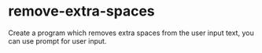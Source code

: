 # remove-extra-spaces
Create a program which removes extra spaces from the user input text, you can use prompt for user input.
